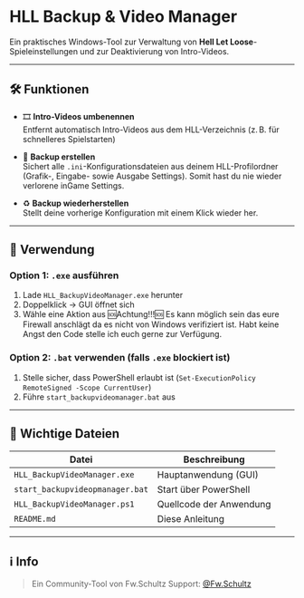 
# HLL Backup & Video Manager

Ein praktisches Windows-Tool zur Verwaltung von **Hell Let Loose**-Spieleinstellungen und zur Deaktivierung von Intro-Videos.

---

## 🛠 Funktionen

- 🎞️ **Intro-Videos umbenennen**  
  Entfernt automatisch Intro-Videos aus dem HLL-Verzeichnis (z. B. für schnelleres Spielstarten)

- 💾 **Backup erstellen**  
  Sichert alle `.ini`-Konfigurationsdateien aus deinem HLL-Profilordner (Grafik-, Eingabe- sowie Ausgabe Settings).
  Somit hast du nie wieder verlorene inGame Settings.

- ♻️ **Backup wiederherstellen**  
  Stellt deine vorherige Konfiguration mit einem Klick wieder her.

---

## 🚀 Verwendung

### Option 1: `.exe` ausführen

1. Lade `HLL_BackupVideoManager.exe` herunter
2. Doppelklick → GUI öffnet sich
3. Wähle eine Aktion aus
🆘Achtung!!!🆘
Es kann möglich sein das eure Firewall anschlägt da es nicht von Windows verifiziert ist.
Habt keine Angst den Code stelle ich euch gerne zur Verfügung.

### Option 2: `.bat` verwenden (falls `.exe` blockiert ist)

1. Stelle sicher, dass PowerShell erlaubt ist
   (`Set-ExecutionPolicy RemoteSigned -Scope CurrentUser`)
2. Führe `start_backupvideomanager.bat` aus

---

## 📂 Wichtige Dateien

| Datei                              | Beschreibung                               |
|------------------------------------|--------------------------------------------|
| `HLL_BackupVideoManager.exe`		 | Hauptanwendung (GUI)                       |
| `start_backupvideopmanager.bat`     | Start über PowerShell                      |
| `HLL_BackupVideoManager.ps1`	   	 | Quellcode der Anwendung                    |
| `README.md`                        | Diese Anleitung                            |

---

## ℹ️ Info

> Ein Community-Tool von Fw.Schultz 
> Support: [@Fw.Schultz](https://discord.com/users/275297833970565121)

